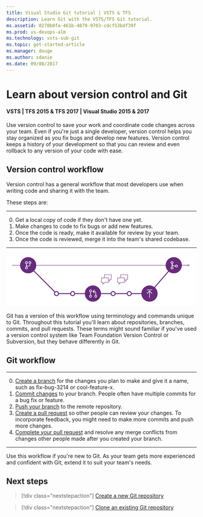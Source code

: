 ```yaml
---
title: Visual Studio Git tutorial | VSTS & TFS
description: Learn Git with the VSTS/TFS Git tutorial.
ms.assetid: 0270b0fa-461b-4079-9703-cdcf53bdf39f
ms.prod: vs-devops-alm
ms.technology: vsts-sub-git 
ms.topic: get-started-article
ms.manager: douge
ms.author: sdanie
ms.date: 09/08/2017
---
```


#  Learn about version control and Git

#### VSTS | TFS 2015 & TFS 2017 | Visual Studio 2015 & 2017

Use version control to save your work and coordinate code changes across your team. Even if you're just a single developer, version control helps you stay organized as you fix bugs and develop new features. Version control keeps a history of your development so that you can review and even rollback to any version of your code with ease.

## Version control workflow

Version control has a general workflow that most developers use when writing code and sharing it with the team.

These steps are:

----
0. Get a local copy of code if they don't have one yet.
0. Make changes to code to fix bugs or add new features.
0. Once the code is ready, make it available for review by your team.
0. Once the code is reviewed, merge it into the team's shared codebase.

---

![The Git feature branch workflow](_img/gitworkflow.png)

Git has a version of this workflow using terminology and commands unique to Git. Throughout this tutorial you'll learn about repositories, branches, commits, and pull requests. 
These terms might sound familiar if you've used a version control system like Team Foundation Version Control or Subversion, but they behave differently in Git.
 
##  Git workflow

---
0. [Create a branch](branches.md) for the changes you plan to make and give it a name, such as fix-bug-3214 or cool-feature-x. 
0. [Commit changes](commits.md) to your branch. People often have multiple commits for a bug fix or feature.
0. [Push your branch](pushing.md) to the remote repository. 
0. [Create a pull request](pullrequest.md) so other people can review your changes. To incorporate feedback, you might need to make more commits and push more changes.
0. [Complete your pull request](pullrequest.md) and resolve any merge conflicts from changes other people made after you created your branch.   

---

Use this workflow if you're new to Git. As your team gets more experienced and confident with Git, extend it to suit your team's needs.

## Next steps

> [!div class="nextstepaction"]
> [Create a new Git repository](creatingrepo.md)

> [!div class="nextstepaction"]
> [Clone an existing Git repository](clone.md)